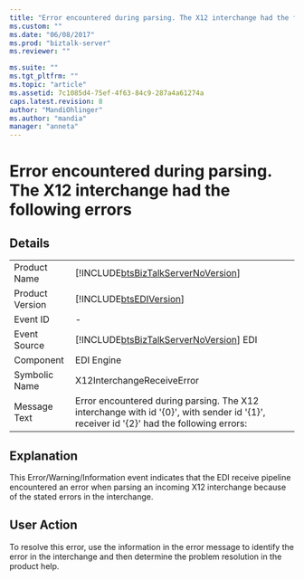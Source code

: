 ```yaml
---
title: "Error encountered during parsing. The X12 interchange had the following errors | Microsoft Docs"
ms.custom: ""
ms.date: "06/08/2017"
ms.prod: "biztalk-server"
ms.reviewer: ""

ms.suite: ""
ms.tgt_pltfrm: ""
ms.topic: "article"
ms.assetid: 7c1085d4-75ef-4f63-84c9-287a4a61274a
caps.latest.revision: 8
author: "MandiOhlinger"
ms.author: "mandia"
manager: "anneta"
---
```

# Error encountered during parsing. The X12 interchange had the following errors
## Details  
  
|                 |                                                                                                                                        |
|-----------------|----------------------------------------------------------------------------------------------------------------------------------------|
|  Product Name   |                           [!INCLUDE[btsBizTalkServerNoVersion](../includes/btsbiztalkservernoversion-md.md)]                           |
| Product Version |                                       [!INCLUDE[btsEDIVersion](../includes/btsediversion-md.md)]                                       |
|    Event ID     |                                                                   -                                                                    |
|  Event Source   |                         [!INCLUDE[btsBizTalkServerNoVersion](../includes/btsbiztalkservernoversion-md.md)] EDI                         |
|    Component    |                                                               EDI Engine                                                               |
|  Symbolic Name  |                                                       X12InterchangeReceiveError                                                       |
|  Message Text   | Error encountered during parsing. The X12 interchange with id '{0}', with sender id '{1}', receiver id '{2}' had the following errors: |
  
## Explanation  
 This Error/Warning/Information event indicates that the EDI receive pipeline encountered an error when parsing an incoming X12 interchange because of the stated errors in the interchange.  
  
## User Action  
 To resolve this error, use the information in the error message to identify the error in the interchange and then determine the problem resolution in the product help.